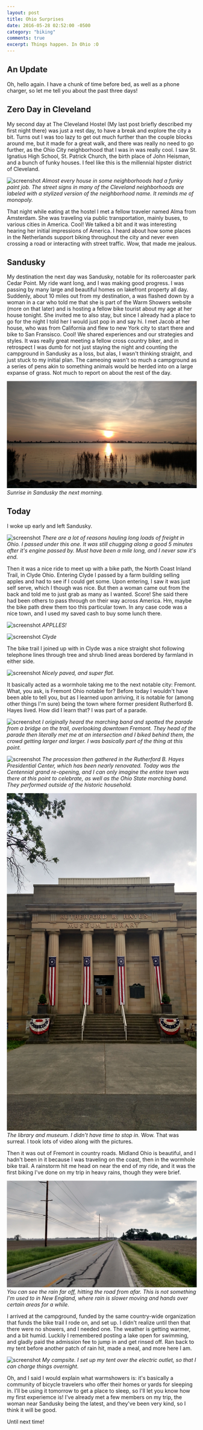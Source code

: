 ```yaml
---
layout: post
title: Ohio Surprises
date: 2016-05-28 02:52:00 -0500
category: "biking"
comments: true
excerpt: Things happen. In Ohio :O
---
```

## An Update

Oh, hello again. I have a chunk of time before bed, as well as a phone charger, so let me tell you about the past three days!

## Zero Day in Cleveland

My second day at The Cleveland Hostel (My last post briefly described my first night there) was just a rest day, to have a break and explore the city a bit. Turns out I was too lazy to get out much further than the couple blocks around me, but it made for a great walk, and there was really no need to go further, as the Ohio City neighborhood that I was in was really cool. I saw St. Ignatius High School, St. Patrick Church, the birth place of John Heisman, and a bunch of funky houses. I feel like this is the millennial hipster district of Cleveland.

![screenshot](https://raw.githubusercontent.com/glenlovett/glenlovett.github.io/master/assets/IMG_20160526_144943195.jpg)
*Almost every house in some neighborhoods had a funky paint job. The street signs in many of the Cleveland neighborhoods are labeled with a stylized version of the neighborhood name. It reminds me of monopoly.*

That night while eating at the hostel I met a fellow traveler named Alma from Amsterdam. She was traveling via public transportation, mainly buses, to various cities in America. Cool! We talked a bit and it was interesting hearing her initial impressions of America. I heard about how some places in the Netherlands support biking throughout the city and never even crossing a road or interacting with street traffic. Wow, that made me jealous.

## Sandusky

My destination the next day was Sandusky, notable for its rollercoaster park Cedar Point. My ride want long, and I was making good progress. I was passing by many large and beautiful homes on lakefront property all day. Suddenly, about 10 miles out from my destination, a was flashed down by a woman in a car who told me that she is part of the Warm Showers website (more on that later) and is hosting a fellow bike tourist about my age at her house tonight. She invited me to also stay, but since I already had a place to go for the night I told her I would just pop in and say hi. I met Jacob at her house, who was from California and flew to new York city to start there and bike to San Fransisco. Cool! We shared experiences and our strategies and styles. It was really great meeting a fellow cross country biker, and in retrospect I was dumb for not just staying the night and counting the campground in Sandusky as a loss, but alas, I wasn't thinking straight, and just stuck to my initial plan. The cameoing wasn't so much a campground as a series of pens akin to something animals would be herded into on a large expanse of grass. Not much to report on about the rest of the day.

![screenshot](https://raw.githubusercontent.com/glenlovett/glenlovett.github.io/master/assets/IMG_20160528_062434558.jpg)
*Sunrise in Sandusky the next morning.*

## Today

I woke up early and left Sandusky.

![screenshot](https://raw.githubusercontent.com/glenlovett/glenlovett.github.io/master/assets/IMG_20160528_094838850.jpg)
*There are a lot of reasons hauling long loads of freight in Ohio. I passed under this one. It was still chugging along a good 5 minutes after it's engine passed by. Must have been a mile long, and I never saw it's end.*

Then it was a nice ride to meet up with a bike path, the North Coast Inland Trail, in Clyde Ohio. Entering Clyde I passed by a farm building selling apples and had to see if I could get some. Upon entering, I saw it was just self serve, which I though was nice. But then a woman came out from the back and told me to just grab as many as I wanted. Score! She said there had been others to pass through on their way across America. Hm, maybe the bike path drew them too this particular town. In any case code was a nice town, and I used my saved cash to buy some lunch there.

![screenshot](https://raw.githubusercontent.com/glenlovett/glenlovett.github.io/master/assets/IMG_20160528_112039525.jpg)
*APPLLES!*

![screenshot](https://raw.githubusercontent.com/glenlovett/glenlovett.github.io/master/assets/IMG_20160528_114651946_HDR.jpg)
*Clyde*

The bike trail I joined up with in Clyde was a nice straight shot following telephone lines through tree and shrub lined areas bordered by farmland in either side.

![screenshot](https://raw.githubusercontent.com/glenlovett/glenlovett.github.io/master/assets/IMG_20160528_122150873.jpg)
*Nicely paved, and super flat.*

It basically acted as a wormhole taking me to the next notable city: Fremont. What, you ask, is Fremont Ohio notable for? Before today I wouldn't have been able to tell you, but as I learned upon arriving, it is notable for (among other things I'm sure) being the town where former president Rutherford B. Hayes lived. How did I learn that? I was part of a parade.

![screenshot](https://raw.githubusercontent.com/glenlovett/glenlovett.github.io/master/assets/IMG_20160528_134702443.jpg)
*I originally heard the marching band and spotted the parade from a bridge on the trail, overlooking downtown Fremont. They head of the parade then literally met me at an intersection and I biked behind them, the crowd getting larger and larger. I was basically part of the thing at this point.*

![screenshot](https://raw.githubusercontent.com/glenlovett/glenlovett.github.io/master/assets/IMG_20160528_135034502.jpg)
*The procession then gathered in the Rutherford B. Hayes Presidential Center, which has been nearly renovated. Today was the Centennial grand re-opening, and I can only imagine the entire town was there at this point to celebrate, as well as the Ohio State marching band. They performed outside of the historic household.*

![screenshot](https://raw.githubusercontent.com/glenlovett/glenlovett.github.io/master/assets/IMG_20160528_140924808_HDR.jpg)
*The library and museum. I didn't have time to stop in.*
Wow. That was surreal. I took lots of video along with the pictures.

Then it was out of Fremont in country roads. Midland Ohio is beautiful, and I hadn't been in it because I was traveling on the coast, then in the wormhole bike trail. A rainstorm hit me head on near the end of my ride, and it was the first biking I've done on my trip in heavy rains, though they were brief.

![screenshot](https://raw.githubusercontent.com/glenlovett/glenlovett.github.io/master/assets/IMG_20160528_143704410_HDR.jpg)
*You can see the rain far off, hitting the road from afar. This is not something I'm used to in New England, where rain is slower moving and hands over certain areas for a while.*

I arrived at the campground, funded by the same country-wide organization that funds the bike trail I rode on, and set up. I didn't realize until then that there were no showers, and I needed one. The weather is getting warmer, and a bit humid. Luckily I remembered posting a lake open for swimming, and gladly paid the admission fee to jump in and get rinsed off. Ran back to my tent before another patch of rain hit, made a meal, and more here I am.

![screenshot](https://raw.githubusercontent.com/glenlovett/glenlovett.github.io/master/assets/IMG_20160528_154217022.jpg)
*My campsite. I set up my tent over the electric outlet, so that I can charge things overnight.*

Oh, and I said I would explain what warmshowers is: it's basically a community of bicycle travelers who offer their homes or yards for sleeping in. I'll be using it tomorrow to get a place to sleep, so I'll let you know how my first experiemce is! I've already met a few members on my trip, the woman near Sandusky being the latest, and they've been very kind, so I think it will be good.

Until next time!
